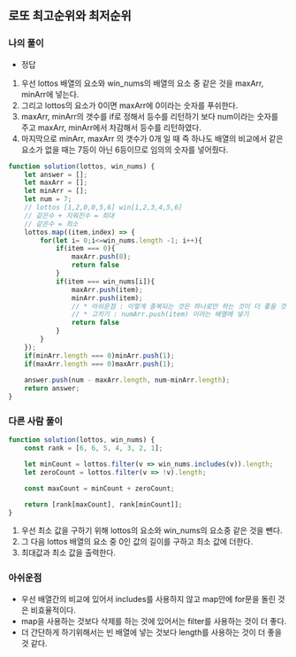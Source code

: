 ## 로또 최고순위와 최저순위 
### 나의 풀이
- 정답
1. 우선 lottos 배열의 요소와 win_nums의 배열의 요소 중 같은 것을 maxArr, minArr에 넣는다.
2. 그리고 lottos의 요소가 0이면 maxArr에 0이라는 숫자를 푸쉬한다.
3. maxArr, minArr의 갯수를 if로 정해서 등수를 리턴하기 보다 num이라는 숫자를 주고 maxArr, minArr에서 차감해서 등수를 리턴하였다.
4. 마지막으로 minArr, maxArr 의 갯수가 0개 일 때 즉 하나도 배열의 비교에서 같은 요소가 없을 때는 7등이 아닌 6등이므로 임의의 숫자를 넣어줬다.

```jsx
function solution(lottos, win_nums) { 
    let answer = [];
    let maxArr = [];
    let minArr = [];
    let num = 7;
    // lottos [1,2,0,0,5,6] win[1,2,3,4,5,6]
    // 같은수 + 지워진수 = 최대 
    // 같은수 = 최소 
    lottos.map((item,index) => {
        for(let i= 0;i<=win_nums.length -1; i++){
            if(item === 0){
                maxArr.push(0);
                return false
            }
            if(item === win_nums[i]){
                maxArr.push(item);
                minArr.push(item);
                // * 아쉬운점 : 이렇게 중복되는 것은 하나로만 하는 것이 더 좋을 것 같다.
                // * 고치기 : numArr.push(item) 이라는 배열에 넣기
                return false
            }            
        }
    });
    if(minArr.length === 0)minArr.push(1);
    if(maxArr.length === 0)maxArr.push(1);
   
    answer.push(num - maxArr.length, num-minArr.length);
    return answer;
}
```

### 다른 사람 풀이
```jsx
function solution(lottos, win_nums) {
    const rank = [6, 6, 5, 4, 3, 2, 1];

    let minCount = lottos.filter(v => win_nums.includes(v)).length;
    let zeroCount = lottos.filter(v => !v).length;

    const maxCount = minCount + zeroCount;

    return [rank[maxCount], rank[minCount]];
}
```
1. 우선 최소 값을 구하기 위해 lottos의 요소와 win_nums의 요소중 같은 것을 뺀다.
2. 그 다음 lottos 배열의 요소 중 0인 값의 길이를 구하고 최소 값에 더한다.
3. 최대값과 최소 값을 출력한다.

### 아쉬운점
- 우선 배열간의 비교에 있어서 includes를 사용하지 않고 map안에 for문을 돌린 것은 비효율적이다.
- map을 사용하는 것보다 삭제를 하는 것에 있어서는 filter를 사용하는 것이 더 좋다.
- 더 간단하게 하기위해서는 빈 배열에 넣는 것보다 length를 사용하는 것이 더 좋을 것 같다.
